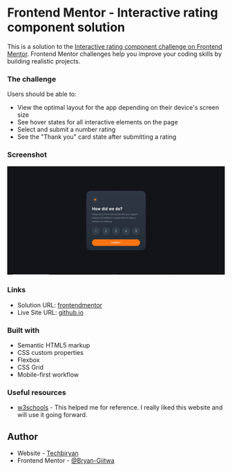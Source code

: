 # Frontend Mentor - Interactive rating component solution

This is a solution to the [Interactive rating component challenge on Frontend Mentor](https://www.frontendmentor.io/challenges/interactive-rating-component-koxpeBUmI). Frontend Mentor challenges help you improve your coding skills by building realistic projects.

### The challenge

Users should be able to:

- View the optimal layout for the app depending on their device's screen size
- See hover states for all interactive elements on the page
- Select and submit a number rating
- See the "Thank you" card state after submitting a rating

### Screenshot

![](./screenshot.jpg)

### Links

- Solution URL: [frontendmentor](https://www.frontendmentor.io/solutions/interactive-rating-component-LgP3eaFnsH)
- Live Site URL: [github.io](https://bryan-giitwa.github.io/interactive-rating-component/)

### Built with

- Semantic HTML5 markup
- CSS custom properties
- Flexbox
- CSS Grid
- Mobile-first workflow

### Useful resources

- [w3schools](https://www.w3schools.com) - This helped me for reference. I really liked this website and will use it going forward.

## Author

- Website - [Techbiryan](https://techbiryan.xyz)
- Frontend Mentor - [@Bryan-Giitwa](https://www.frontendmentor.io/profile/Bryan-Giitwa)
